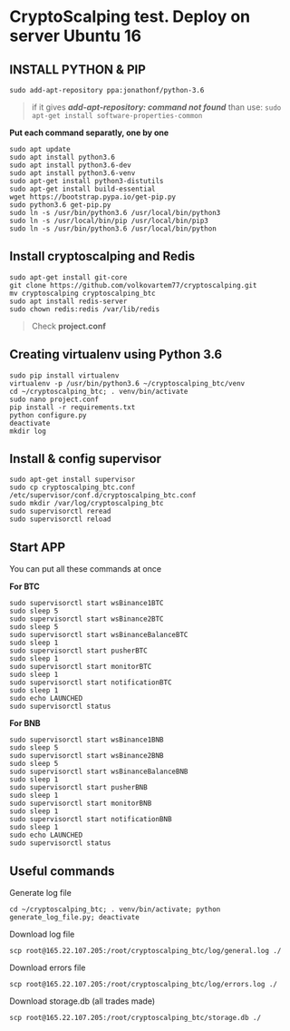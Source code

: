 # CryptoScalping test. Deploy on server Ubuntu 16

## INSTALL PYTHON & PIP

`sudo add-apt-repository ppa:jonathonf/python-3.6`  

> if it gives  ***add-apt-repository: command not found***   than use: `sudo apt-get install software-properties-common`

**Put each command separatly, one by one**
```
sudo apt update
sudo apt install python3.6
sudo apt install python3.6-dev
sudo apt install python3.6-venv
sudo apt-get install python3-distutils
sudo apt-get install build-essential
wget https://bootstrap.pypa.io/get-pip.py
sudo python3.6 get-pip.py
sudo ln -s /usr/bin/python3.6 /usr/local/bin/python3
sudo ln -s /usr/local/bin/pip /usr/local/bin/pip3
sudo ln -s /usr/bin/python3.6 /usr/local/bin/python
```



## Install cryptoscalping and Redis

```
sudo apt-get install git-core
git clone https://github.com/volkovartem77/cryptoscalping.git
mv cryptoscalping cryptoscalping_btc
sudo apt install redis-server
sudo chown redis:redis /var/lib/redis
```

> Check **project.conf**


## Creating virtualenv using Python 3.6

```
sudo pip install virtualenv
virtualenv -p /usr/bin/python3.6 ~/cryptoscalping_btc/venv
cd ~/cryptoscalping_btc; . venv/bin/activate
sudo nano project.conf
pip install -r requirements.txt
python configure.py
deactivate
mkdir log
```


## Install & config supervisor


```
sudo apt-get install supervisor
sudo cp cryptoscalping_btc.conf /etc/supervisor/conf.d/cryptoscalping_btc.conf
sudo mkdir /var/log/cryptoscalping_btc
sudo supervisorctl reread
sudo supervisorctl reload
```



## Start APP

You can put all these commands at once

**For BTC**

```
sudo supervisorctl start wsBinance1BTC
sudo sleep 5
sudo supervisorctl start wsBinance2BTC
sudo sleep 5
sudo supervisorctl start wsBinanceBalanceBTC
sudo sleep 1
sudo supervisorctl start pusherBTC
sudo sleep 1
sudo supervisorctl start monitorBTC
sudo sleep 1
sudo supervisorctl start notificationBTC
sudo sleep 1
sudo echo LAUNCHED
sudo supervisorctl status

```

**For BNB**
```
sudo supervisorctl start wsBinance1BNB
sudo sleep 5
sudo supervisorctl start wsBinance2BNB
sudo sleep 5
sudo supervisorctl start wsBinanceBalanceBNB
sudo sleep 1
sudo supervisorctl start pusherBNB
sudo sleep 1
sudo supervisorctl start monitorBNB
sudo sleep 1
sudo supervisorctl start notificationBNB
sudo sleep 1
sudo echo LAUNCHED
sudo supervisorctl status

```


## Useful commands

Generate log file
```
cd ~/cryptoscalping_btc; . venv/bin/activate; python generate_log_file.py; deactivate
```

Download log file
```
scp root@165.22.107.205:/root/cryptoscalping_btc/log/general.log ./
```

Download errors file
```
scp root@165.22.107.205:/root/cryptoscalping_btc/log/errors.log ./
```

Download storage.db (all trades made)
```
scp root@165.22.107.205:/root/cryptoscalping_btc/storage.db ./
```


